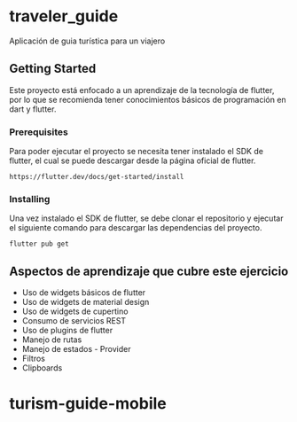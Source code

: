 # traveler_guide

Aplicación de guia turística para un viajero

## Getting Started

Este proyecto está enfocado a un aprendizaje de la tecnología de flutter, por lo que se recomienda tener conocimientos básicos de programación en dart y flutter.

### Prerequisites

Para poder ejecutar el proyecto se necesita tener instalado el SDK de flutter, el cual se puede descargar desde la página oficial de flutter.

```
https://flutter.dev/docs/get-started/install
```

### Installing

Una vez instalado el SDK de flutter, se debe clonar el repositorio y ejecutar el siguiente comando para descargar las dependencias del proyecto.

```
flutter pub get
```

## Aspectos de aprendizaje que cubre este ejercicio

* Uso de widgets básicos de flutter
* Uso de widgets de material design
* Uso de widgets de cupertino
* Consumo de servicios REST
* Uso de plugins de flutter
* Manejo de rutas
* Manejo de estados - Provider
* Filtros 
* Clipboards
# turism-guide-mobile
